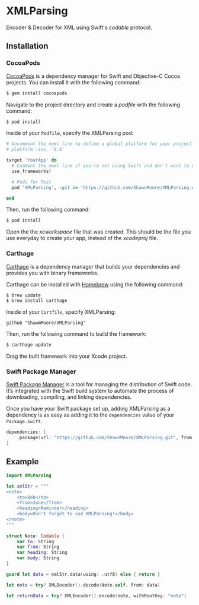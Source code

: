 # XMLParsing
Encoder &amp; Decoder for XML using Swift's _codable_ protocol.

## Installation

### CocoaPods

[CocoaPods](https://cocoapods.org) is a dependency manager for Swift and Objective-C Cocoa projects. You can install it with the following command:

```bash
$ gem install cocoapods
```

Navigate to the project directory and create a _podfile_ with the following command:

```bash
$ pod install
```

Inside of your `Podfile`, specify the XMLParsing pod:

```ruby
# Uncomment the next line to define a global platform for your project
# platform :ios, '9.0'

target 'YourApp' do
  # Comment the next line if you're not using Swift and don't want to use dynamic frameworks
  use_frameworks!

  # Pods for Test
  pod 'XMLParsing', :git => 'https://github.com/ShawnMoore/XMLParsing.git'

end
```

Then, run the following command:

```bash
$ pod install
```

Open the the _xcworkspace_ file that was created. This should be the file you use everyday to create your app, instead of the _xcodeproj_ file.

### Carthage

[Carthage](https://github.com/Carthage/Carthage) is a dependency manager that builds your dependencies and provides you with binary frameworks.

Carthage can be installed with [Homebrew](https://brew.sh/) using the following command:

```bash
$ brew update
$ brew install carthage
```

Inside of your `Cartfile`, specify XMLParsing:

```ogdl
github "ShawmMoore/XMLParsing"
```

Then, run the following command to build the framework:

```bash
$ carthage update
```

Drag the built framework into your Xcode project.

### Swift Package Manager

[Swift Package Manager](https://swift.org/package-manager/) is a tool for managing the distribution of Swift code. It’s integrated with the Swift build system to automate the process of downloading, compiling, and linking dependencies.

Once you have your Swift package set up, adding XMLParsing as a dependency is as easy as adding it to the `dependencies` value of your `Package.swift`.

```swift
dependencies: [
    .package(url: "https://github.com/ShawnMoore/XMLParsing.git", from: "0.0.3")
]
```

## Example

```swift
import XMLParsing

let xmlStr = """
<note>
    <to>Bob</to>
    <from>Jane</from>
    <heading>Reminder</heading>
    <body>Don't forget to use XMLParsing!</body>
</note>
"""
    
struct Note: Codable {
    var to: String
    var from: String
    var heading: String
    var body: String
}

guard let data = xmlStr.data(using: .utf8) else { return }

let note = try? XMLDecoder().decode(Note.self, from: data)

let returnData = try? XMLEncoder().encode(note, withRootKey: "note")
```
